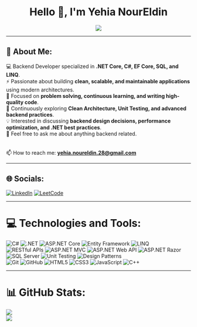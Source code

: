 <h1 align="center">Hello 👋, I'm Yehia NourEldin</h1>

<p align="center">
  <img src="https://capsule-render.vercel.app/api?type=waving&color=0:5C2D91,100:512BD4&height=200&section=header&text=.NET%20Backend%20Developer&fontSize=40&fontColor=ffffff&animation=twinkling" />
</p>

---

<h2>💫 About Me:</h2>

:computer: Backend Developer specialized in **.NET Core, C#, EF Core, SQL, and LINQ**.  
⚡ Passionate about building **clean, scalable, and maintainable applications** using modern architectures.  
🚀 Focused on **problem solving, continuous learning, and writing high-quality code**.  
🌱 Continuously exploring **Clean Architecture, Unit Testing, and advanced backend practices**.  
💡 Interested in discussing **backend design decisions, performance optimization, and .NET best practices**.  
💬 Feel free to ask me about anything backend related.  
<br><br>
📫 How to reach me: **yehia.noureldin.28@gmail.com**

---

## 🌐 Socials:
[![LinkedIn](https://img.shields.io/badge/LinkedIn-0A66C2?style=for-the-badge&logo=linkedin&logoColor=white)](https://linkedin.com/in/yehia-nour)
[![LeetCode](https://img.shields.io/badge/LeetCode-000000?style=for-the-badge&logo=LeetCode&logoColor=#d16c06)](https://leetcode.com/u/Yehia__NourEldin/)


---


# 💻 Technologies and Tools:
![C#](https://img.shields.io/badge/c%23-%23239120.svg?style=for-the-badge&logo=c-sharp&logoColor=white) 
![.NET](https://img.shields.io/badge/.NET-512BD4?style=for-the-badge&logo=dotnet&logoColor=white) 
![ASP.NET Core](https://img.shields.io/badge/ASP.NET%20Core-5C2D91?style=for-the-badge&logo=dotnet&logoColor=white) 
![Entity Framework](https://img.shields.io/badge/Entity%20Framework-512BD4?style=for-the-badge&logo=dotnet&logoColor=white) 
![LINQ](https://img.shields.io/badge/LINQ-512BD4?style=for-the-badge&logo=dotnet&logoColor=white)  
![RESTful APIs](https://img.shields.io/badge/RESTful%20APIs-02569B?style=for-the-badge&logo=swagger&logoColor=white) 
![ASP.NET MVC](https://img.shields.io/badge/ASP.NET%20MVC-5C2D91?style=for-the-badge&logo=dotnet&logoColor=white) 
![ASP.NET Web API](https://img.shields.io/badge/ASP.NET%20Web%20API-5C2D91?style=for-the-badge&logo=dotnet&logoColor=white) 
![ASP.NET Razor](https://img.shields.io/badge/ASP.NET%20Razor-5C2D91?style=for-the-badge&logo=dotnet&logoColor=white)  
![SQL Server](https://img.shields.io/badge/SQL%20Server-CC2927?style=for-the-badge&logo=microsoft-sql-server&logoColor=white) 
![Unit Testing](https://img.shields.io/badge/Unit%20Testing-6DB33F?style=for-the-badge&logo=checkmarx&logoColor=white) 
![Design Patterns](https://img.shields.io/badge/Design%20Patterns-FF6F00?style=for-the-badge&logoColor=white)  
![Git](https://img.shields.io/badge/git-%23F05033.svg?style=for-the-badge&logo=git&logoColor=white) 
![GitHub](https://img.shields.io/badge/github-%23121011.svg?style=for-the-badge&logo=github&logoColor=white) 
![HTML5](https://img.shields.io/badge/html5-%23E34F26.svg?style=for-the-badge&logo=html5&logoColor=white) 
![CSS3](https://img.shields.io/badge/css3-%231572B6.svg?style=for-the-badge&logo=css3&logoColor=white) 
![JavaScript](https://img.shields.io/badge/javascript-%23323330.svg?style=for-the-badge&logo=javascript&logoColor=%23F7DF1E) 
![C++](https://img.shields.io/badge/c++-%2300599C.svg?style=for-the-badge&logo=c%2B%2B&logoColor=white)  

---

# 📊 GitHub Stats:
![](https://github-readme-streak-stats.herokuapp.com/?user=Yehia-Nour&theme=vision-friendly-dark&hide_border=false)  
![](https://github-readme-stats.vercel.app/api/top-langs/?username=Yehia-Nour&theme=vision-friendly-dark&hide_border=false&include_all_commits=false&count_private=false&layout=compact)
